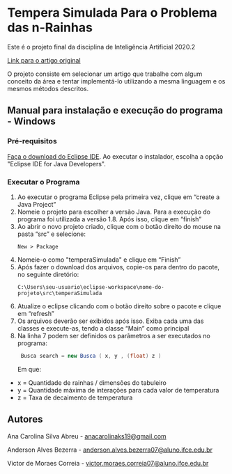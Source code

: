 # Tempera Simulada Para o Problema das n-Rainhas

Este é o projeto final da disciplina de Inteligência Artificial 2020.2

[Link para o artigo original](https://siaiap32.univali.br/seer/index.php/acotb/article/view/6357)

O projeto consiste em selecionar um artigo que trabalhe com algum conceito da área e tentar implementá-lo utilizando a mesma linguagem e os mesmos métodos descritos.


## Manual para instalação e execução do programa - Windows

### Pré-requisitos

[Faça o download do Eclipse IDE](https://www.eclipse.org/downloads/). Ao executar o instalador, escolha a opção "Eclipse IDE for Java Developers".

### Executar o Programa

1. Ao executar o programa Eclipse pela primeira vez, clique em “create a Java Project” 
2. Nomeie o projeto para escolher a versão Java. Para a execução do programa foi utilizada a versão 1.8. Após isso, clique em “finish”
3. Ao abrir o novo projeto criado, clique com o botão direito do mouse na pasta “src” e selecione:
   ```
   New > Package
   ```
4. Nomeie-o como "temperaSimulada" e clique em “Finish”
5. Após fazer o download dos arquivos, copie-os para dentro do pacote, no seguinte diretório:
   ```
   C:\Users\seu-usuario\eclipse-workspace\nome-do-projeto\src\temperaSimulada
   ```
6. Atualize o eclipse clicando com o botão direito sobre o pacote e clique em “refresh”
7. Os arquivos deverão ser exibidos após isso. Exiba cada uma das classes e execute-as, tendo a classe “Main” como principal
8. Na linha 7 podem ser definidos os parâmetros a ser executados no programa:
   ```java
    Busca search = new Busca ( x, y , (float) z )
   ```
   Em que:

  * x = Quantidade de rainhas / dimensões do tabuleiro
  * y = Quantidade máxima de interações para cada valor de temperatura
  * z = Taxa de decaimento de temperatura


## Autores

Ana Carolina Silva Abreu - anacarolinaks19@gmail.com

Anderson Alves Bezerra - anderson.alves.bezerra07@aluno.ifce.edu.br

Victor de Moraes Correia - victor.moraes.correia07@aluno.ifce.edu.br